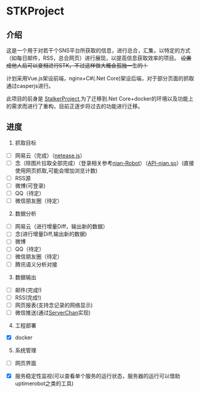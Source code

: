 # STKProject
## 介绍
这是一个用于对若干个SNS平台所获取的信息，进行总合，汇集，以特定的方式（如每日邮件，RSS，总合网页）进行展现，以提高信息获取效率的项目。
~~设置成他人后可以变相进行STK，不过这样做大概会孤独一生的！~~

计划采用Vue.js架设前端，nginx+C#(.Net Core)架设后端，对于部分页面的抓取通过casperjs进行。

此项目的前身是 [StalkerProject](https://github.com/hxdnshx/StalkerProject),为了迁移到.Net Core+docker的环境以及功能上的需求而进行了重构，目前正逐步将过去的功能进行迁移。

## 进度
1. 抓取目标
 - [ ] 网易云（完成）（[netease.js](https://github.com/hxdnshx/StalkerProject/blob/master/netease.js)）
 - [ ] 念（除图片拉取全部完成）（登录相关参考[nian-Robot](https://github.com/ConnorNowhere/nian-robot)）（[API-nian.so](https://github.com/hxdnshx/StalkerProject/blob/master/API-nian.so)）(直接使用网页抓取,可能会增加浏览计数)
 - [ ] RSS源
 - [ ] 微博(可登录)
 - [ ] QQ（待定）
 - [ ] 微信朋友圈（待定）
2. 数据分析	
 - [ ] 网易云（进行增量Diff，输出新的数据）
 - [ ] 念(进行增量Diff,输出新的数据)
 - [ ] 微博
 - [ ] QQ（待定）
 - [ ] 微信朋友圈（待定）
 - [ ] 腾讯语义分析对接
3. 数据输出
 - [ ] 邮件(完成!)
 - [ ] RSS(完成!)
 - [ ] 网页报表(支持念记录的网络显示)
 - [ ] 微信推送(通过[ServerChan](http://sc.ftqq.com)实现)
4. 工程部署
 - [x] docker
5. 系统管理
 - [ ] 网页界面
 - [x] 服务稳定性监视(可以查看单个服务的运行状态，服务器的运行可以借助uptimerobot之类的工具)

